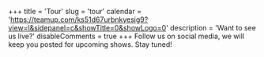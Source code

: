 +++
title = 'Tour'
slug = 'tour'
calendar = 'https://teamup.com/ks51d67urbnkyesig9?view=l&sidepanel=c&showTitle=0&showLogo=0'
description = 'Want to see us live?'
disableComments = true
+++
Follow us on social media, we will keep you posted for upcoming shows. Stay tuned!